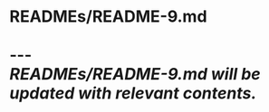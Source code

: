 # READMEs/README-9.md <br><br> --- <br> _READMEs/README-9.md will be updated with relevant contents._